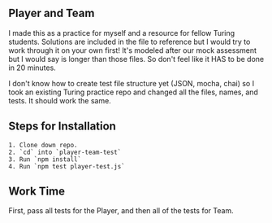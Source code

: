 ## Player and Team

I made this as a practice for myself and a resource for fellow Turing students.
Solutions are included in the file to reference but I would try to work through it on your own first! It's modeled after our mock assessment but I would say is longer than those files. So don't feel like it HAS to be done in 20 minutes.

I don't know how to create test file structure yet (JSON, mocha, chai) so I took an existing Turing practice repo and changed all the files, names, and tests. It should work the same.

## Steps for Installation

```
1. Clone down repo.
2. `cd` into `player-team-test`
3. Run `npm install`
4. Run `npm test player-test.js`
```

## Work Time

First, pass all tests for the Player, and then all of the tests for Team.

